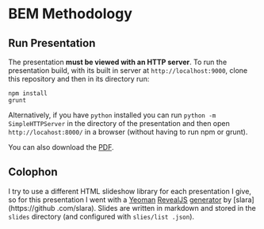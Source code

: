 # BEM Methodology

## Run Presentation

The presentation **must be viewed with an HTTP server**.  To run the presentation build,
with its built in server at `http://localhost:9000`,
clone this repository and then in its directory run:

    npm install
    grunt

Alternatively, if you have `python` installed you can run
`python -m SimpleHTTPServer` in the directory of the presentation and then open `http://locahost:8000/` in a browser
(without having to run npm or grunt).

You can also download the [PDF](https://github.com/andrewrota/BEM-Methodology-Talk/blob/master/BEM_Methodology.pdf?raw=true).

## Colophon

I try to use a different HTML slideshow library for each presentation I give, so for this presentation I went with a
[Yeoman](http://yeoman.io/) [RevealJS](http://lab.hakim.se/reveal-js/) [generator](https://github.com/slara/generator-reveal) by [slara](https://github
.com/slara).  Slides are written in markdown and stored in the `slides` directory (and configured with `slies/list
.json`).
